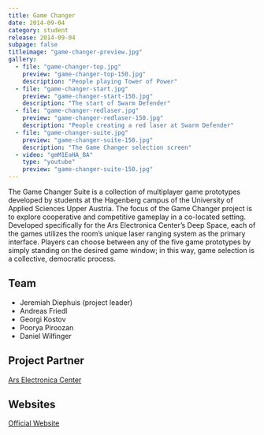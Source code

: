 ```yaml
---
title: Game Changer
date: 2014-09-04
category: student
release: 2014-09-04
subpage: false
titleimage: "game-changer-preview.jpg"
gallery:
  - file: "game-changer-top.jpg"
    preview: "game-changer-top-150.jpg"
    description: "People playing Tower of Power"
  - file: "game-changer-start.jpg"
    preview: "game-changer-start-150.jpg"
    description: "The start of Swarm Defender"
  - file: "game-changer-redlaser.jpg"
    preview: "game-changer-redlaser-150.jpg"
    description: "People creating a red laser at Swarm Defender"
  - file: "game-changer-suite.jpg"
    preview: "game-changer-suite-150.jpg"
    description: "The Game Changer selection screen"
  - video: "gmM1EaHA_BA"
    type: "youtube"
    preview: "game-changer-suite-150.jpg"
---
```


The Game Changer Suite is a collection of multiplayer game prototypes developed by students at the Hagenberg campus of the University of Applied Sciences Upper Austria. The focus of the Game Changer project is to explore cooperative and competitive gameplay in a co-located setting. Developed specifically for the Ars Electronica Center’s Deep Space, each of the games utilizes the room’s unique laser ranging system as the primary interface. Players can choose between any of the five game prototypes by simply standing on the desired game window; in this way, game selection is a collective, democratic process.

## Team

* Jeremiah Diephuis (project leader)
* Andreas Friedl
* Georgi Kostov
* Poorya Piroozan
* Daniel Wilfinger

## Project Partner

[Ars Electronica Center](http://www.aec.at/)

## Websites

[Official Website](http://game-changer.at)
